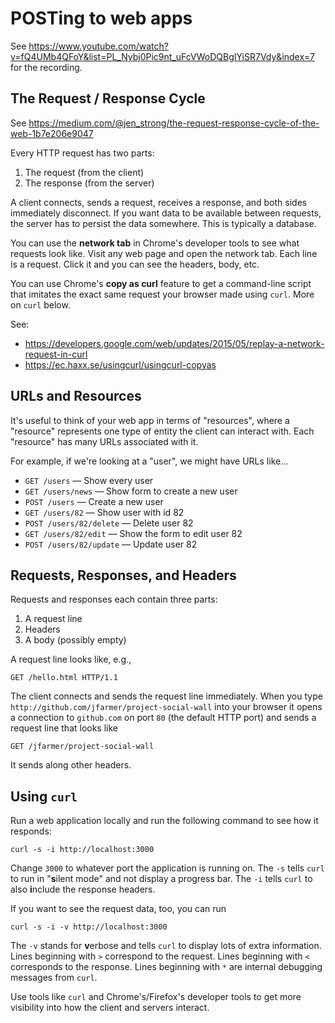 # POSTing to web apps

See <https://www.youtube.com/watch?v=fQ4UMb4QFoY&list=PL_Nybj0Pic9nt_uFcVWoDQBgIYiSR7Vdy&index=7> for the recording.

## The Request / Response Cycle

See <https://medium.com/@jen_strong/the-request-response-cycle-of-the-web-1b7e206e9047>

Every HTTP request has two parts:

1. The request (from the client)
1. The response (from the server)

A client connects, sends a request, receives a response, and both sides immediately disconnect. If you want data to be available between requests, the server has to persist the data somewhere. This is typically a database.

You can use the **network tab** in Chrome's developer tools to see what requests look like. Visit any web page and open the network tab. Each line is a request. Click it and you can see the headers, body, etc.

You can use Chrome's **copy as curl** feature to get a command-line script that imitates the exact same request your browser made using `curl`. More on `curl` below.

See:

- <https://developers.google.com/web/updates/2015/05/replay-a-network-request-in-curl>
- <https://ec.haxx.se/usingcurl/usingcurl-copyas>

## URLs and Resources

It's useful to think of your web app in terms of "resources", where a "resource" represents one type of entity the client can interact with. Each "resource" has many URLs associated with it.

For example, if we're looking at a "user", we might have URLs like...

- `GET /users` — Show every user
- `GET /users/news` — Show form to create a new user
- `POST /users` — Create a new user
- `GET /users/82` — Show user with id 82
- `POST /users/82/delete` — Delete user 82
- `GET /users/82/edit` — Show the form to edit user 82
- `POST /users/82/update` — Update user 82

## Requests, Responses, and Headers

Requests and responses each contain three parts:

1. A request line
1. Headers
1. A body (possibly empty)

A request line looks like, e.g.,

```text
GET /hello.html HTTP/1.1
```

The client connects and sends the request line immediately. When you type `http://github.com/jfarmer/project-social-wall` into your browser it opens a connection to `github.com` on port `80` (the default HTTP port) and sends a request line that looks like

```console
GET /jfarmer/project-social-wall
```

It sends along other headers.

## Using `curl`

Run a web application locally and run the following command to see how it responds:

```console
curl -s -i http://localhost:3000
```

Change `3000` to whatever port the application is running on. The `-s` tells `curl` to run in "**s**ilent mode" and not display a progress bar. The `-i` tells `curl` to also **i**nclude the response headers.

If you want to see the request data, too, you can run

```console
curl -s -i -v http://localhost:3000
```

The `-v` stands for **v**erbose and tells `curl` to display lots of extra information. Lines beginning with `>` correspond to the request. Lines beginning with `<` corresponds to the response. Lines beginning with `*` are internal debugging messages from `curl`.

Use tools like `curl` and Chrome's/Firefox's developer tools to get more visibility into how the client and servers interact.
